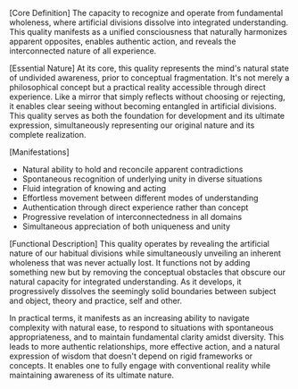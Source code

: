 [Core Definition]
The capacity to recognize and operate from fundamental wholeness, where artificial divisions dissolve into integrated understanding. This quality manifests as a unified consciousness that naturally harmonizes apparent opposites, enables authentic action, and reveals the interconnected nature of all experience.

[Essential Nature]
At its core, this quality represents the mind's natural state of undivided awareness, prior to conceptual fragmentation. It's not merely a philosophical concept but a practical reality accessible through direct experience. Like a mirror that simply reflects without choosing or rejecting, it enables clear seeing without becoming entangled in artificial divisions. This quality serves as both the foundation for development and its ultimate expression, simultaneously representing our original nature and its complete realization.

[Manifestations]
- Natural ability to hold and reconcile apparent contradictions
- Spontaneous recognition of underlying unity in diverse situations
- Fluid integration of knowing and acting
- Effortless movement between different modes of understanding
- Authentication through direct experience rather than concept
- Progressive revelation of interconnectedness in all domains
- Simultaneous appreciation of both uniqueness and unity

[Functional Description]
This quality operates by revealing the artificial nature of our habitual divisions while simultaneously unveiling an inherent wholeness that was never actually lost. It functions not by adding something new but by removing the conceptual obstacles that obscure our natural capacity for integrated understanding. As it develops, it progressively dissolves the seemingly solid boundaries between subject and object, theory and practice, self and other.

In practical terms, it manifests as an increasing ability to navigate complexity with natural ease, to respond to situations with spontaneous appropriateness, and to maintain fundamental clarity amidst diversity. This leads to more authentic relationships, more effective action, and a natural expression of wisdom that doesn't depend on rigid frameworks or concepts. It enables one to fully engage with conventional reality while maintaining awareness of its ultimate nature.